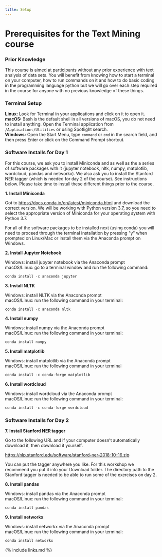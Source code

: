 ```yaml
---
title: Setup
---
```


# Prerequisites for the Text Mining course

### Prior Knowledge

This course is aimed at participants without any prior experience with text analysis of data sets.  You will benefit from knowing how to start a terminal on your computer, how to run commands on it and how to do basic coding in the programming language python but we will go over each step required in the course for anyone with no previous knowledge of these things.

### Terminal Setup
__Linux:__ Look for Terminal in your applications and click on it to open it.  
__macOS:__ Bash is the default shell in all versions of macOS, you do not need to install anything. Open the Terminal application from ``/Applications/Utilities`` or using Spotlight search.  
__Windows:__ Open the Start Menu, type ```command``` or ```cmd``` in the search field, and then press Enter or click on the Command Prompt shortcut.

### Software Installs for Day 1

For this course, we ask you to install Miniconda and as well as the a series of software packages with it (jupyter notebook, nltk, numpy, matplotlib, wordcloud, pandas and networkx).  We also ask you to install the Stanford NER tagger (which is needed for day 2 of the course).  See instructions below.  Please take time to install these different things prior to the course.

__1. Install Miniconda__

Got to https://docs.conda.io/en/latest/miniconda.html and download the correct version.  We will be working with Python version 3.7, so you need to select the appropriate version of Miniconda for your operating system with Python 3.7.

For all of the software packages to be installed next (using conda) you will need to proceed through the terminal installation by pressing "y" when prompted on Linux/Mac or install them via the Anaconda prompt on Windows.

__2. Install Jupyter Notebook__

Windows: install jupyter notebook via the Anaconda prompt  
macOS/Linux: go to a terminal window and run the following command:


```python
conda install -c anaconda jupyter
```

__3. Install NLTK__

Windows: install NLTK via the Anaconda prompt  
macOS/Linux: run the following command in your terminal:


```python
conda install -c anaconda nltk
```

__4. Install numpy__

Windows: install numpy via the Anaconda prompt  
macOS/Linux: run the following command in your terminal:


```python
conda install numpy
```

__5. Install matplotlib__

Windows: install matplotlib via the Anaconda prompt  
macOS/Linux: run the following command in your terminal


```python
conda install -c conda-forge matplotlib
```

__6. Install wordcloud__

Windows: install wordcloud via the Anaconda prompt  
macOS/Linux: run the following command in your terminal:


```python
conda install -c conda-forge wordcloud
```

### Software Installs for Day 2

__7. Install Stanford NER tagger__

Go to the following URL and if your computer doesn't automatically download it, then download it yourself.

https://nlp.stanford.edu/software/stanford-ner-2018-10-16.zip

You can put the tagger anywhere you like.  For this workshop we recommend you put it into your Download folder.  The directory path to the Stanford tagger is needed to be able to run some of the exercises on day 2.

__8. Install pandas__

Windows: install pandas via the Anaconda prompt  
macOS/Linux: run the following command in your terminal:


```python
conda install pandas
```

__9. Install networkx__

Windows: install networkx via the Anaconda prompt  
macOS/Linux: run the following command in your terminal:


```python
conda install networkx
```

{% include links.md %}
